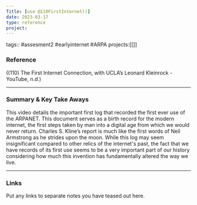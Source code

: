 ```yaml
---
Title: [use @110FirstInternet))]
date: 2023-03-17
type: reference
project:
---
```


tags:: #assesment2 #earlyinternet #ARPA
projects:[[]]

### Reference 
((110) The First Internet Connection, with UCLA’s Leonard Kleinrock - YouTube, n.d.)


---

### Summary & Key Take Aways

This video details the important first log that recorded the first ever use of the ARPANET. This document serves as a birth record for the modern internet, the first steps taken by man into a digital age from which we would never return. Charles S. Kline’s report is much like the first words of Neil Armstrong as he strides upon the moon. While this log may seem insignificant compared to other relics of the internet's past, the fact that we have records of its first use seems to be a very important part of our history considering how much this invention has fundamentally altered the way we live.

--- 

### Links
Put any links to separate notes you have teased out here.